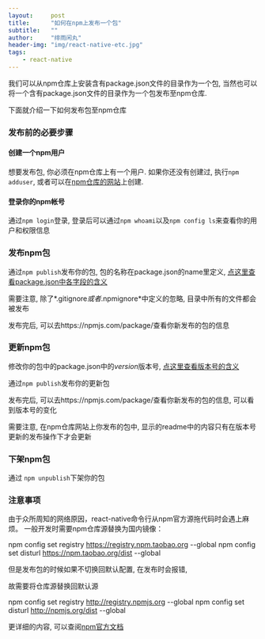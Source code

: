 ```yaml
---
layout:     post
title:      "如何在npm上发布一个包"
subtitle:   ""
author:     "绯雨闲丸"
header-img: "img/react-native-etc.jpg"
tags:
    - react-native
---
```


>

我们可以从npm仓库上安装含有package.json文件的目录作为一个包,
当然也可以将一个含有package.json文件的目录作为一个包发布至npm仓库.

下面就介绍一下如何发布包至npm仓库

### 发布前的必要步骤

#### 创建一个npm用户

想要发布包, 你必须在npm仓库上有一个用户.
如果你还没有创建过, 执行`npm adduser`, 或者可以在[npm仓库的网站][2]上创建.

#### 登录你的npm帐号

通过`npm login`登录,
登录后可以通过`npm whoami`以及`npm config ls`来查看你的用户和权限信息

### 发布npm包

通过`npm publish`发布你的包, 包的名称在package.json的name里定义, [点这里查看package.json中各字段的含义][3]

需要注意, 除了*.gitignore*或者*.npmignore*中定义的忽略, 目录中所有的文件都会被发布

发布完后, 可以去https://npmjs.com/package/<package>查看你新发布的包的信息

### 更新npm包

修改你的包中的package.json中的*version*版本号, [点这里查看版本号的含义][3]

通过`npm publish`发布你的更新包

发布完后, 可以去https://npmjs.com/package/<package>查看你新发布的包的信息, 可以看到版本号的变化

需要注意, 在npm仓库网站上你发布的包中, 显示的readme中的内容只有在版本号更新的发布操作下才会更新

### 下架npm包

通过 `npm unpublish`下架你的包

### 注意事项

由于众所周知的网络原因，react-native命令行从npm官方源拖代码时会遇上麻烦。
一般开发时需要npm仓库源替换为国内镜像：

npm config set registry https://registry.npm.taobao.org --global
npm config set disturl https://npm.taobao.org/dist --global

但是发布包的时候如果不切换回默认配置, 在发布时会报错,



故需要将仓库源替换回默认源

npm config set registry http://registry.npmjs.org --global
npm config set disturl http://npmjs.org/dist --global

更详细的内容, 可以查阅[npm官方文档][1]

[1]: https://docs.npmjs.com/
[2]: https://www.npmjs.com/
[3]: http://cyqresig.github.io/2016/07/06/2016-07-06-explaination-for-package.json










